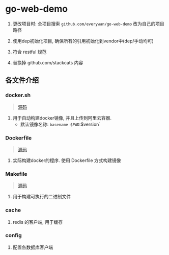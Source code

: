 # go-web-demo

1. 更改项目时: 全项目搜索 `github.com/everywan/go-web-demo` 改为自己的项目路径
2. 使用dep初始化项目, 确保所有的引用初始化到vendor中(dep/手动均可)
3. 符合 restful 规范

4. 替换掉 github.com/stackcats 内容

## 各文件介绍
### docker.sh
> [源码](docker.sh)
1. 用于自动构建docker镜像, 并且上传到阿里云容器.
    - 默认镜像名称: `basename $PWD`:$version`

### Dockerfile
> [源码](Dockerfile)
1. 实际构建docker的程序. 使用 Dockerfile 方式构建镜像

### Makefile
> [源码](Makefile)
1. 用于构建可执行的二进制文件

### cache
1. redis 的客户端, 用于缓存

### config
1. 配置各数据库客户端
